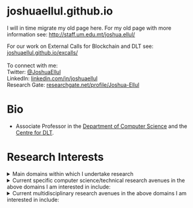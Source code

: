# joshuaellul.github.io

I will in time migrate my old page here. For my old page with more information see: <a href="http://staff.um.edu.mt/joshua.ellul/" target="_">http://staff.um.edu.mt/joshua.ellul/</a><br/>

For our work on External Calls for Blockchain and DLT see: <a href="./excalls/" target="_">joshuaellul.github.io/excalls/</a><br/>
<br/>
To connect with me:<br/>
Twitter: <a href="https://twitter.com/JoshuaEllul" target="_">@JoshuaEllul</a><br/>
LinkedIn: <a href="https://www.linkedin.com/in/joshuaellul/" target="_">linkedin.com/in/joshuaellul</a><br/>
Research Gate: <a href="https://www.researchgate.net/profile/Joshua-Ellul" target="_">researchgate.net/profile/Joshua-Ellul</a><br/>


# Bio
* Associate Professor in the <a href="https://www.um.edu.mt/ict/cs" target="_">Department of Computer Science</a> and the <a href="https://www.um.edu.mt/dlt" target="_">Centre for DLT</a>.

# Research Interests
<details>
  <summary>Main domains within which I undertake research</summary>
  
  * Blockchain, DLT, Smart Contracts, and Cryptocurrencies
  * Internet of Things
</details>

<details>
  <summary>Current specific computer science/technical research avenues in the above domains I am interested in include:</summary>
  
  * Unconventional virtual machine design
  * Unconventional architectural design
  * Easier programming abstractions and tools (programming paradigms, languages, verification)
  * Application of AI (e.g. identifying trading patterns, illicit account detection)
</details>

<details>
  <summary>Current multidisciplinary research avenues in the above domains I am interested in include:</summary>
  
  * Regulatory technology and the regulation of technology - especially emerging technology
  * Smart contracts vs Legal contracts and working towards Legal Smart Contracts
</details>

